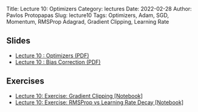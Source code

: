 Title: Lecture 10: Optimizers
Category: lectures
Date: 2022-02-28
Author: Pavlos Protopapas 
Slug: lecture10
Tags: Optimizers, Adam, SGD, Momentum, RMSProp Adagrad, Gradient Clipping, Learning Rate 

## Slides
- [Lecture 10 : Optimizers (PDF)]({attach}presentation/Optimizers.pdf)
- [Lecture 10 : Bias Correction (PDF)]({attach}presentation/BiasCorrections.pdf)

## Exercises
- [Lecture 10: Exercise: Gradient Clipping [Notebook]]({filename}notebook/decay_clipping_scaffold.ipynb)
- [Lecture 10: Exercise: RMSProp vs Learning Rate Decay [Notebook]]({filename}notebook/adaptivelr-challenge.ipynb)
